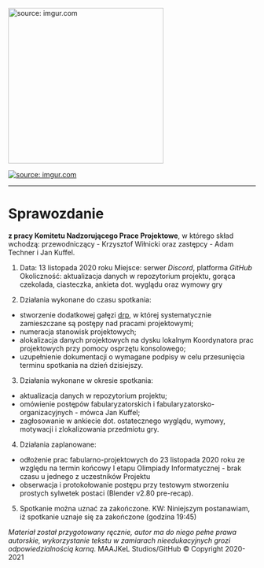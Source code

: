 <a href="https://imgur.com/cGlquD1"><img src="https://i.imgur.com/cGlquD1.png" alt="source: imgur.com" width="316" height="316"></a>

<a href="https://imgur.com/dFrfoUk"><img src="https://i.imgur.com/dFrfoUkm.png" title="source: imgur.com" /></a>

- - - 

# Sprawozdanie

**z pracy Komitetu Nadzorującego Prace Projektowe**, w którego skład wchodzą: przewodniczący - Krzysztof Wiłnicki oraz zastępcy - Adam Techner i Jan Kuffel.

1. Data: 13 listopada 2020 roku
Miejsce: serwer *Discord*, platforma *GitHub*
Okoliczność: aktualizacja danych w repozytorium projektu, gorąca czekolada, ciasteczka, ankieta dot. wyglądu oraz wymowy gry

2. Działania wykonane do czasu spotkania:
 - stworzenie dodatkowej gałęzi [drp](https://github.com/Milo46/Projekt-2e4/tree/drp), w której systematycznie zamieszczane są postępy nad pracami projektowymi;
 - numeracja stanowisk projektowych;
 - alokalizacja danych projektowych na dysku lokalnym Koordynatora prac projektowych przy pomocy osprzętu konsolowego;
 - uzupełnienie dokumentacji o wymagane podpisy w celu przesunięcia terminu spotkania na dzień dzisiejszy.
 
3. Działania wykonane w okresie spotkania:
 - aktualizacja danych w repozytorium projektu;
 - omówienie postępów fabularyzatorskich i fabularyzatorsko-organizacyjnych - mówca Jan Kuffel;
 - zagłosowanie w ankiecie dot. ostatecznego wyglądu, wymowy, motywacji i zlokalizowania przedmiotu gry.
 
4. Działania zaplanowane:
 - odłożenie prac fabularno-projektowych do 23 listopada 2020 roku ze względu na termin końcowy I etapu Olimpiady Informatycznej - brak czasu u jednego z uczestników Projektu
 - obserwacja i protokołowanie postępu przy testowym stworzeniu prostych sylwetek postaci (Blender v2.80 pre-recap).
 
5. Spotkanie można uznać za zakończone.
KW: Niniejszym postanawiam, iż spotkanie uznaje się za zakończone (godzina 19:45)

*Materiał został przygotowany ręcznie, autor ma do niego pełne prawa autorskie, wykorzystanie tekstu w zamiarach nieedukacyjnych grozi odpowiedzialnością karną.*
 MAAJKeL Studios/GitHub © Copyright 2020-2021
